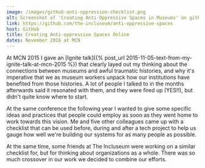 ```yaml
---
image: /images/github-anti-oppression-checklist.png
alt: Screenshot of 'Creating Anti-Oppressive Spaces in Museums' on github.com
link: https://github.com/the-incluseum/anti-oppressive-spaces
host: GitHub
title: Creating Anti-oppressive Spaces Online
dates: November 2016 at MCN
---
```

At MCN 2015 I gave an [Ignite talk]({% post_url 2015-11-05-text-from-my-ignite-talk-at-mcn-2015 %}) that clearly layed out my thinking about the connections between museums and awful traumatic histories, and why it's imperative that we as museum workers unpack how our institutions have benefited from those histories. A lot of people I talked to in the months afterwards said it resonated with them, and they were fired up (YES!!), but didn't quite know where to start.

At the same conference the following year I wanted to give some specific ideas and practices that people could employ as soon as they went home to work towards this vision. Me and five other colleagues came up with a checklist that can be used before, during and after a tech project to help us gauge how well we're building our systems for as many people as possible.

At the same time, some friends at The Incluseum were working on a similar checklist for, but for thinking about organizations as a whole. There was so much crossover in our work we decided to combine our efforts.

